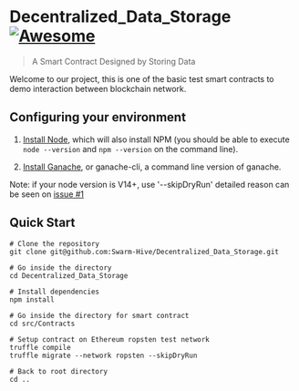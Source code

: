 # Decentralized_Data_Storage [![Awesome](https://cdn.rawgit.com/sindresorhus/awesome/d7305f38d29fed78fa85652e3a63e154dd8e8829/media/badge.svg)](https://github.com/sindresorhus/awesome#readme)
> A Smart Contract Designed by Storing Data

Welcome to our project, this is one of the basic test smart contracts to demo interaction between blockchain network.

## Configuring your environment

1. [Install Node](https://nodejs.org/en/download/), which will also install NPM (you should be able to execute `node --version` and `npm --version` on the command line).

2. [Install Ganache](https://www.trufflesuite.com/ganache), or ganache-cli, a command line version of ganache.

Note: if your node version is V14+, use '--skipDryRun' detailed reason can be seen on [issue #1](https://github.com/Swarm-Hive/Decentralized_Data_Storage/issues/1)

## Quick Start

```shell
# Clone the repository
git clone git@github.com:Swarm-Hive/Decentralized_Data_Storage.git

# Go inside the directory
cd Decentralized_Data_Storage

# Install dependencies
npm install

# Go inside the directory for smart contract
cd src/Contracts

# Setup contract on Ethereum ropsten test network
truffle compile
truffle migrate --network ropsten --skipDryRun

# Back to root directory
cd ..

